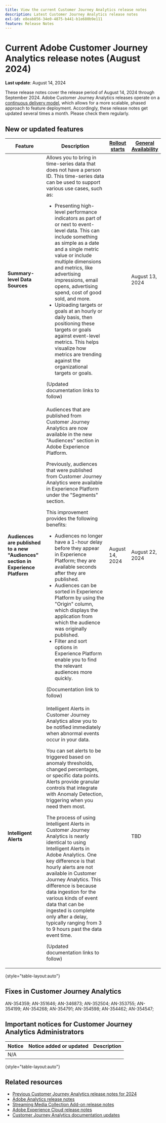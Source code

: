 ```yaml
---
title: View the current Customer Journey Analytics release notes
description: Latest Customer Journey Analytics release notes
exl-id: e8eab856-34e0-4875-b441-b1e680b9e111
feature: Release Notes
---
```

# Current Adobe Customer Journey Analytics release notes (August 2024)

**Last update**: August 14, 2024

These release notes cover the release period of August 14, 2024 through September 2024. Adobe Customer Journey Analytics releases operate on a [continuous delivery model](releases.md), which allows for a more scalable, phased approach to feature deployment. Accordingly, these release notes get updated several times a month. Please check them regularly.

## New or updated features 

| Feature | Description | [Rollout starts](releases.md) | [General Availability](releases.md) |
| ----------- | ---------- | ------- | ---- |
| **Summary-level Data Sources** | Allows you to bring in time-series data that does not have a person ID. This time-series data can be used to support various use cases, such as:<ul><li>Presenting high-level performance indicators as part of or next to event-level data. This can include something as simple as a date and a single metric value or include multiple dimensions and metrics, like  advertising impressions, email opens, advertising spend, cost of good sold, and more.</li><li>Uploading targets or goals at an hourly or daily basis, then positioning these targets or goals against event-level metrics. This helps visualize how metrics are trending against the organizational targets or goals.</li></ul><p>(Updated documentation links to follow)</p> |  | August 13, 2024 |
|**Audiences are published to a new "Audiences" section in Experience Platform** | Audiences that are published from Customer Journey Analytics are now available in the new "Audiences" section in Adobe Experience Platform.<p>Previously, audiences that were published from Customer Journey Analytics were available in Experience Platform under the "Segments" section.</p><p>This improvement provides the following benefits:</p><ul><li>Audiences no longer have a 1-hour delay before they appear in Experience Platform; they are available seconds after they are published.</li><li>Audiences can be sorted in Experience Platform by using the "Origin" column, which displays the application from which the audience was originally published.</li><li>Filter and sort options in Experience Platform enable you to find the relevant audiences more quickly.</li></ul> <p>(Documentation link to follow)</p>| August 14, 2024 | August 22, 2024 |
| **Intelligent Alerts** | Intelligent Alerts in Customer Journey Analytics allow you to be notified immediately when abnormal events occur in your data.<p>You can set alerts to be triggered based on anomaly thresholds, changed percentages, or specific data points. Alerts provide granular controls that integrate with Anomaly Detection, triggering when you need them most.</p><p>The process of using Intelligent Alerts in Customer Journey Analytics is nearly identical to using Intelligent Alerts in Adobe Analytics. One key difference is that hourly alerts are not available in Customer Journey Analytics. This difference is because data ingestion for the various kinds of event data that can be ingested is complete only after a delay, typically ranging from 3 to 9 hours past the data event time.</p><p>(Updated documentation links to follow)</p><!--<p>[Learn more](/help/analysis-workspace/c-intelligent-alerts/intellligent-alerts.md)</p> --> |  | TBD |

{style="table-layout:auto"}

## Fixes in Customer Journey Analytics

AN-354359; AN-351646; AN-346873; AN-352504; AN-353755; AN-354199; AN-354268; AN-354791; AN-354598; AN-354462; AN-354547; 

## Important notices for Customer Journey Analytics Administrators

| Notice | Notice added or updated | Description |
| --- | --- | --- |
| N/A | | | 

{style="table-layout:auto"}

## Related resources

* [Previous Customer Journey Analytics release notes for 2024](/help/release-notes/2024.md)
* [Adobe Analytics release notes](https://experienceleague.adobe.com/docs/analytics/release-notes/latest.html)
* [Streaming Media Collection Add-on release notes](https://experienceleague.adobe.com/docs/media-analytics/using/additional-resources/release-notes.html)
* [Adobe Experience Cloud release notes](https://experienceleague.adobe.com/docs/release-notes/experience-cloud/current.html)
* [Customer Journey Analytics documentation updates](/help/release-notes/doc-changes.md)
